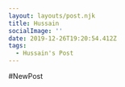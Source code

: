 ```yaml
---
layout: layouts/post.njk
title: Hussain
socialImage: ''
date: 2019-12-26T19:20:54.412Z
tags:
  - Hussain's Post
---
```

\#NewPost
